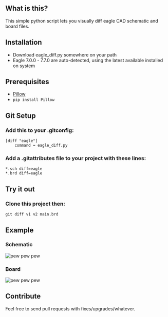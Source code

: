 ## What is this?
This simple python script lets you visually diff eagle CAD schematic and board files.

## Installation
 - Download eagle_diff.py somewhere on your path
 - Eagle 7.0.0 - 7.7.0 are auto-detected, using the latest available installed on system

## Prerequisites
 - [Pillow](https://pillow.readthedocs.io/en/3.4.x/index.html)
 - `pip install Pillow`

## Git Setup
### Add this to your .gitconfig:
```
[diff "eagle"]
	command = eagle_diff.py
```
### Add a .gitattributes file to your project with these lines:

```
*.sch diff=eagle
*.brd diff=eagle
```

## Try it out
### Clone this project then:
    git diff v1 v2 main.brd

## Example
### Schematic
![pew pew pew](https://github.com/wbagdon/eagle-diff/raw/master/sch_example.png "lasers pew pew")
### Board
![pew pew pew](https://github.com/wbagdon/eagle-diff/raw/master/brd_example.png "lasers pew pew")

## Contribute
Feel free to send pull requests with fixes/upgrades/whatever.
